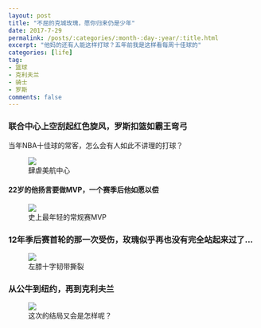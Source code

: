 ```yaml
---
layout: post
title: "不屈的克城玫瑰，愿你归来仍是少年"
date: 2017-7-29
permalink: /posts/:categories/:month-:day-:year/:title.html
excerpt: "他妈的还有人能这样打球？五年前我是这样看每周十佳球的"
categories: [life]
tag:
- 篮球
- 克利夫兰
- 骑士
- 罗斯
comments: false
---
```


### 联合中心上空刮起红色旋风，罗斯扣篮如霸王弯弓

当年NBA十佳球的常客，怎么会有人如此不讲理的打球？

<figure>
	<img src="{{ site.url }}/assets/img/posts/rose-dunk.jpg">
	<figcaption>肆虐美航中心</figcaption>
</figure>


#### 22岁的他扬言要做MVP，一个赛季后他如愿以偿

<figure>
	<img src="{{ site.url }}/assets/img/posts/rose-mvp.jpg">
	<figcaption>史上最年轻的常规赛MVP</figcaption>
</figure>

### 12年季后赛首轮的那一次受伤，玫瑰似乎再也没有完全站起来过了...

<figure>
	<img src="{{ site.url }}/assets/img/posts/rose-hurt.jpg">
	<figcaption>左膝十字韧带撕裂</figcaption>
</figure>

### 从公牛到纽约，再到克利夫兰

<figure>
	<img src="{{ site.url }}/assets/img/posts/rose-cleveland.jpeg">
	<figcaption>这次的结局又会是怎样呢？</figcaption>
</figure>
